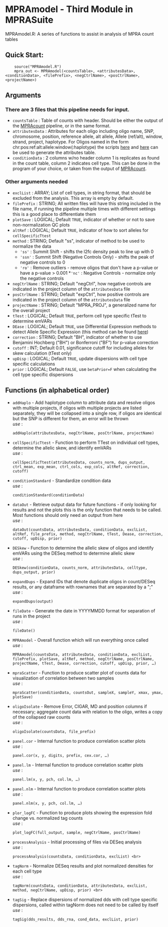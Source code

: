 # MPRAmodel - Third Module in MPRASuite

MPRAmodel.R:
      A series of functions to assist in analysis of MPRA count tables

## Quick Start:
```
	source("MPRAmodel.R")
	mpra_out <- MPRAmodel(<countsTable>, <attributesData>, <conditionData>, <filePrefix>, <negCtrlName>, <posCtrlName>, <projectName>)
```

## Arguments

### There are 3 files that this pipeline needs for input. <br>
   * `countsTable` : Table of counts with header. Should be either the output of the [MPRAcount](https://github.com/tewhey-lab/tag_analysis_WDL) pipeline, or in the same format. <br>
   * `attributesData` : Attributes for each oligo including oligo name, SNP, chromosome, position, reference allele, alt allele, Allele (ref/alt), window, strand, project, haplotype. For Oligos named in the form chr:pos:ref:alt:allele:window(:haplotype) the scripts [here](https://github.com/tewhey-lab/tag_analysis_WDL/blob/master/scripts/make_infile.py) and [here](https://github.com/tewhey-lab/tag_analysis_WDL/blob/master/scripts/make_attributes_oligo.pl) can be used to generate the attributes table. <br>
   * `conditionData` : 2 columns w/no header column 1 is replicates as found in the count table, column 2 indicates cell type. This can be done in the program of your choice, or taken from the output of [MPRAcount](https://github.com/tewhey-lab/tag_analysis_WDL).

### Other arguments needed <br>
  * `exclList` : ARRAY; List of cell types, in string format, that should be excluded from the analysis. This array is empty by default.
  * `filePrefix` : STRING; All written files will have this string included in the file name, if running the pipeline multiple times with  different settings this is a good place to differentiate them
  * `plotSave` : LOGICAL; Default `TRUE`, indicator of whether or not to save non-normalization QC plots
  * `altRef` :  LOGICAL; Default `TRUE`, indicator of how to sort alleles for `cellSpecificTtest`
  * `method` : STRING; Default "ss", indicator of method to be used to normalize the data
      * `'ss'` : Summit Shift - shifts the l2fc density peak to line up with 0
      * `'ssn'` : Summit Shift (Negative Controls Only) - shifts the peak of negative controls to 0
      * `'ro'` : Remove outliers - remove oligos that don't have a p-value or have a p-value > 0.001
      *`'nc'` : Negative Controls - normalize only the negative controls
  * `negCtrlName` : STRING; Default "negCtrl", how negative controls are indicated in the project column of the `attributesData` file
  * `posCtrlName` : STRING; Default "expCtrl", how positive controls are indicated in the project column of the `attributesData` file
  * `projectName` : STRING; Default "MPRA_PROJ", a generalized name for the overall project
  * `tTest` : LOGICAL; Default `TRUE`, perform cell type specific tTest to determine emVARs
  * `DEase` : LOGICAL; Default `TRUE`, use Differential Expression methods to detect Allele Specific Expression (this method can be found [here](http://rstudio-pubs-static.s3.amazonaws.com/275642_e9d578fe1f7a404aad0553f52236c0a4.html))
  * `correction` : STRING; Default "BH", indicator of whether to use Benjamini Hochberg ("BH") or Bonferroni ("BF") for p-value correction
  * `cutoff` : INT; Default 0.01, significance cutoff for including alleles for skew calculation (tTest only)
  * `upDisp` : LOGICAL; Default `TRUE`, update dispersions with cell type specific calculations
  * `prior` : LOGICAL; Default `FALSE`, use `betaPrior=F` when calculating the cell type specific dispersions


## Functions (in alphabetical order) <br>
  * `addHaplo` -  Add haplotype column to attribute data and resolve oligos with multiple projects, if oligos with multiple projects are listed separately, they will be collapsed into a single row, if oligos are identical but the SNP is different for them, an error will be thrown <br>
     _use_ :
      ```
      addHaplo(attributesData, negCtrlName, posCtrlName, projectName)
      ```
  * `cellSpecificTtest` - Function to perform TTest on individual cell types, determine the allelic skew, and identify emVARs <br>
     _use_ :
      ```
      cellSpecificTtest(attributesData, counts_norm, dups_output, ctrl_mean, exp_mean, ctrl_cols, exp_cols, altRef, correction, cutoff)
      ```
  * `conditionStandard` - Standardize condition data <br>
    _use_ :
    ```
    conditionStandard(conditionData)
    ```
  * `dataOut` - Retrieve output data for future functions - if only looking for results and not the plots this is the only function that needs to be called. Most functions should only need an output from here <br>
    _use_ :
    ```
    dataOut(countsData, attributesData, conditionData, exclList, altRef, file_prefix, method, negCtrlName, tTest, Dease, correction, cutoff, upDisp, prior)
    ```
  * `DESkew` - Function to determine the allelic skew of oligos and identify emVARs using the DESeq method to determine allelic skew <br>
    _use_ :
    ```
    DESkew(conditionData, counts_norm, attributesData, celltype, dups_output, prior)
    ```
  * `expandDups` - Expand IDs that denote duplicate oligos in count/DESeq results, or any dataframe with rownames that are separated by a ";" <br>
    _use_ :
    ```
    expandDups(output)
    ```
  * `fileDate` - Generate the date in YYYYMMDD format for separation of runs in the project <br>
    _use_ :
    ```
    fileDate()
    ```
  * `MPRAmodel` - Overall function which will run everything once called <br>
    _use_ :
    ```
    MPRAmodel(countsData, attributesData, conditionData, exclList, filePrefix, plotSave, altRef, method, negCtrlName, posCtrlName, projectName, tTest, Dease, correction, cutoff, upDisp, prior, …)
    ```
  * `mpraScatter` - Function to produce scatter plot of counts data for visualization of correlation between two samples <br>
      _use_ :
      ```
      mpraScatter(conditionData, countsOut, sampleX, sampleY, xmax, ymax, plotSave)
      ```
  * `oligoIsolate` - Remove Error, CIGAR, MD and position columns if necessary; aggregate count data with relation to the oligo, writes a copy of the collapsed raw counts  <br>
     _use_ :
    ```
    oligoIsolate(countsData, file_prefix)
    ```
  * `panel.cor` - Internal function to produce correlation scatter plots <br>
      _use_ :
      ```
      panel.cor(x, y, digits, prefix, cex.cor, …)
      ```
  * `panel.lm` - Internal function to produce correlation scatter plots <br>
      _use_ :
      ```
      panel.lm(x, y, pch, col.lm, …)
      ```
  * `panel.nlm` - Internal function to produce correlation scatter plots <br>
      _use_ :
      ```
      panel.nlm(x, y, pch, col.lm, …)
      ```
  * `plor_logFC` - Function to produce plots showing the expression fold change vs. normalized tag counts <br>
      _use_ :
      ```
      plot_logFC(full_output, sample, negCtrlName, posCtrlName)
      ```
  * `processAnalysis` - Initial processing of files via DESeq analysis <br>
      _use_ :
      ```
      processAnalysis(countsData, conditionData, exclList) <br>
      ```
  * `tagNorm` - Normalize DESeq results and plot normalized densities for each cell type  <br>
      _use_ :
      ```
      tagNorm(countsData, conditionData, attributesData, exclList, method, negCtrlName, upDisp, prior) <br>
      ```
  * `tagSig` - Replace dispersions of normalized dds with cell type specific dispersions, called within tagNorm does not need to be called by itself <br>
      _use_ :
      ```
      tagSig(dds_results, dds_rna, cond_data, exclList, prior)
      ```
